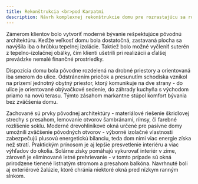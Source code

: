 ```yaml
---
title: Rekonštrukcia <br>pod Karpatmi
description: Návrh komplexnej rekonštrukcie domu pre rozrastajúcu sa rodinu, ktorá kladie dôraz na ekológiu. Projekt sme zastrešovali od architektonickej štúdie, cez podklady pre úrady, až po podrobnú realizačnú dokumentáciu a autorský dozor na stavbe. Ide o jedinečný projekt, v ktorom sa rekonštrukciou podarilo znížiť potrebu tepla na vykurovanie na nižšie hodnoty, než definujú pasívny štandard pre novostavby. Klienti v tohtoročnej sezóne minuli na všetku prevádzku domu do 120 eur mesačne, čo je položka porovnateľná s dvojizbovým bytom.
---
```

Zámerom klientov bolo vytvoriť moderné bývanie rešpektujúce pôvodnú architektúru. Keďže veľkosť domu bola dostatočná, zastavaná plocha sa navýšila iba o hrúbku tepelnej izolácie. Taktiež bolo možné vyčleniť suterén z tepelno-izolačnej obálky, čím klienti ušetrili pri realizácii a ďalšej prevádzke nemalé finančné prostriedky.

Dispozícia domu bola pôvodne rozdelená na drobné priestory a orientovaná iba smerom do ulice. Odstránením priečok a presunutím schodiska vznikol na prízemí jednotný obytný priestor, ktorý komunikuje na dve strany - do ulice je orientované obývačkové sedenie, do záhrady kuchyňa s východom priamo na novú terasu. Týmto zásahom markantne stúpol komfort bývania bez zväčšenia domu.

Zachované sú prvky pôvodnej architektúry - materiálové riešenie škridlovej strechy s presahom, lemovanie otvorov šambránami, rímsy, či farebné rozlíšenie soklu. Moderné drevohliníkové okná určené pre pasívne domy umožnili zväčšenie pôvodných otvorov - výborné izolačné vlastnosti zabezpečujú plusovú energetickú bilanciu, teda dom nimi viac energie získa než stratí. Praktickým prínosom je aj lepšie presvetlenie interiéru a viac výhľadov do okolia. Solárne zisky pomáhajú vykurovať interiér v zime, zároveň je eliminované letné prehrievanie - v tomto prípade sú okná prirodzene tienené listnatým stromom a presahom balkóna. Navrhnuté boli aj exteriérové žalúzie, ktoré chránia niektoré okná pred nízkym ranným slnkom.

